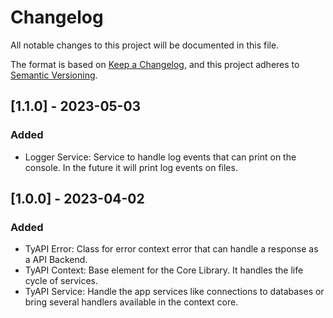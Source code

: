 # Changelog
All notable changes to this project will be documented in this file.

The format is based on [Keep a Changelog](https://keepachangelog.com/en/1.0.0/),
and this project adheres to [Semantic Versioning](https://semver.org/spec/v2.0.0.html).

<!-- ## [Unreleased] -->
## [1.1.0] - 2023-05-03
### Added
- Logger Service: Service to handle log events that can print on the console. In the future it will print log events on files.

## [1.0.0] - 2023-04-02
### Added
- TyAPI Error: Class for error context error that can handle a response as a API Backend.
- TyAPI Context: Base element for the Core Library. It handles the life cycle of services.
- TyAPI Service: Handle the app services like connections to databases or bring several handlers available in the context core.